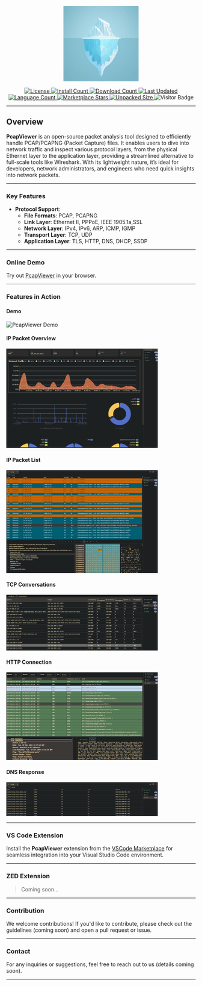 <p align="center">
  <img src="assets/icon2.png" width="200px" alt="VS-Shark Logo">
</p>

<p align="center">
  <a href="/">
    <img src="https://img.shields.io/github/license/sankooc/vs-shark" alt="License">
  </a>
  <a href="https://marketplace.visualstudio.com/items?itemName=sankooc.pcapviewer">
    <img src="https://img.shields.io/visual-studio-marketplace/i/sankooc.pcapviewer" alt="Install Count">
  </a>
  <a href="https://marketplace.visualstudio.com/items?itemName=sankooc.pcapviewer">
    <img src="https://img.shields.io/visual-studio-marketplace/d/sankooc.pcapviewer" alt="Download Count">
  </a>
  <a href="https://marketplace.visualstudio.com/items?itemName=sankooc.pcapviewer">
    <img src="https://img.shields.io/visual-studio-marketplace/last-updated/sankooc.pcapviewer" alt="Last Updated">
  </a>
  <a href="/">
    <img src="https://img.shields.io/github/languages/count/sankooc/vs-shark" alt="Language Count">
  </a>
  <a href="/">
    <img src="https://img.shields.io/visual-studio-marketplace/stars/sankooc.pcapviewer" alt="Marketplace Stars">
  </a>
  <a href="/">
    <img src="https://img.shields.io/npm/unpacked-size/nshark" alt="Unpacked Size">
  </a>
  <a>
    <img src="https://visitor-badge.lithub.cc/badge?page_id=sankooc_vs-shark&left_color=gray&right_color=green" alt="Visitor Badge">
  </a>
</p>

---

## Overview

**PcapViewer** is an open-source packet analysis tool designed to efficiently handle PCAP/PCAPNG (Packet Capture) files. It enables users to dive into network traffic and inspect various protocol layers, from the physical Ethernet layer to the application layer, providing a streamlined alternative to full-scale tools like Wireshark. With its lightweight nature, it’s ideal for developers, network administrators, and engineers who need quick insights into network packets.

---

### Key Features

- **Protocol Support**:
  - **File Formats**: PCAP, PCAPNG
  - **Link Layer**: Ethernet II, PPPoE, IEEE 1905.1a,SSL
  - **Network Layer**: IPv4, IPv6, ARP, ICMP, IGMP
  - **Transport Layer**: TCP, UDP
  - **Application Layer**: TLS, HTTP, DNS, DHCP, SSDP

---

### Online Demo

Try out [PcapViewer](https://sankooc.github.io/pcap/) in your browser.

---

### Features in Action

#### Demo

<img src="https://i.ibb.co/x6NNTBp/cap2.gif" width="80%" alt="PcapViewer Demo"/>

#### IP Packet Overview

<img src="assets/overview.png" width="80%" alt="IP Packet Overview"/>

#### IP Packet List

<img src="assets/frame.png" width="80%" alt="IP Packet List"/>

#### TCP Conversations

<img src="assets/conv.png" width="80%" alt="TCP Conversations"/>

#### HTTP Connection

<img src="assets/http.png" width="80%" alt="HTTP Connection"/>

#### DNS Response

<img src="assets/dns.png" width="80%" alt="DNS Response"/>

---

### VS Code Extension

Install the **PcapViewer** extension from the [VSCode Marketplace](https://marketplace.visualstudio.com/items?itemName=sankooc.pcapviewer) for seamless integration into your Visual Studio Code environment.

---

### ZED Extension

> Coming soon...

---

### Contribution

We welcome contributions! If you'd like to contribute, please check out the guidelines (coming soon) and open a pull request or issue.

---

### Contact

For any inquiries or suggestions, feel free to reach out to us (details coming soon).

---


